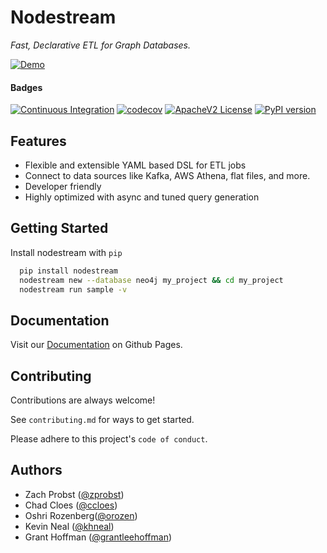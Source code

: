 
# Nodestream

_Fast, Declarative ETL for Graph Databases._

[![Demo](https://raw.githubusercontent.com/nodestream-proj/nodestream/e94d0faa024c0f8da1e83a4ff6d83746504d197e/docs/img/demo.gif)](https://badge.fury.io/py/nodestream)

#### Badges

[![Continuous Integration](https://github.com/nodestream-proj/nodestream/actions/workflows/ci.yaml/badge.svg)](https://github.com/nodestream-proj/nodestream/actions/workflows/ci.yaml)
[![codecov](https://codecov.io/gh/nodestream-proj/nodestream/branch/main/graph/badge.svg?token=HAPEVKQ6OQ)](https://codecov.io/gh/nodestream-proj/nodestream)
[![ApacheV2 License](https://img.shields.io/badge/License-Apache%202.0-yellow.svg)](https://opensource.org/license/apache-2-0/)
[![PyPI version](https://badge.fury.io/py/nodestream.svg)](https://badge.fury.io/py/nodestream)

## Features

- Flexible and extensible YAML based DSL for ETL jobs
- Connect to data sources like Kafka, AWS Athena, flat files, and more.
- Developer friendly
- Highly optimized with async and tuned query generation


## Getting Started

Install nodestream with `pip`

```bash
  pip install nodestream
  nodestream new --database neo4j my_project && cd my_project
  nodestream run sample -v
```


## Documentation

Visit our [Documentation](https://nodestream-proj.github.io/nodestream) on Github Pages.


## Contributing

Contributions are always welcome!

See `contributing.md` for ways to get started.

Please adhere to this project's `code of conduct`.


## Authors

- Zach Probst ([@zprobst](https://www.github.com/zprobst))
- Chad Cloes ([@ccloes](https://www.github.com/ccloes))
- Oshri Rozenberg([@orozen](https://www.github.com/orozen))
- Kevin Neal ([@khneal](https://www.github.com/khneal))
- Grant Hoffman ([@grantleehoffman](https://www.github.com/grantleehoffman))


